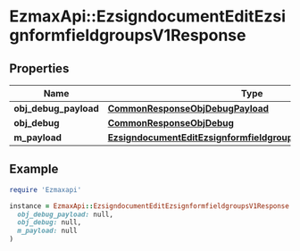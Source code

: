 # EzmaxApi::EzsigndocumentEditEzsignformfieldgroupsV1Response

## Properties

| Name | Type | Description | Notes |
| ---- | ---- | ----------- | ----- |
| **obj_debug_payload** | [**CommonResponseObjDebugPayload**](CommonResponseObjDebugPayload.md) |  |  |
| **obj_debug** | [**CommonResponseObjDebug**](CommonResponseObjDebug.md) |  | [optional] |
| **m_payload** | [**EzsigndocumentEditEzsignformfieldgroupsV1ResponseMPayload**](EzsigndocumentEditEzsignformfieldgroupsV1ResponseMPayload.md) |  |  |

## Example

```ruby
require 'Ezmaxapi'

instance = EzmaxApi::EzsigndocumentEditEzsignformfieldgroupsV1Response.new(
  obj_debug_payload: null,
  obj_debug: null,
  m_payload: null
)
```

